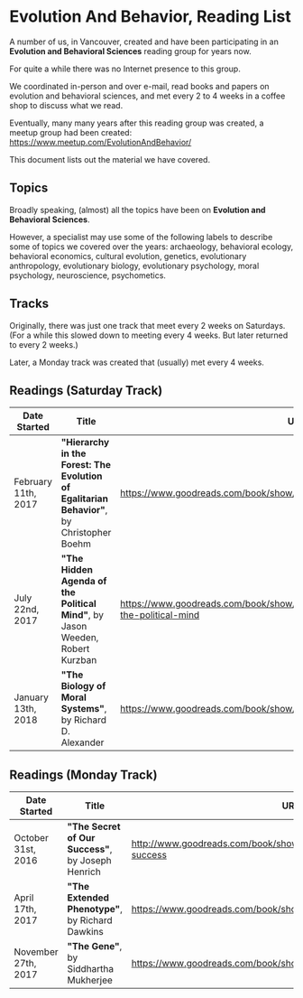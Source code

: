 # Evolution And Behavior, Reading List

A number of us, in Vancouver, created and have been participating in an **Evolution and Behavioral Sciences** reading group for years now.

For quite a while there was no Internet presence to this group.

We coordinated in-person and over e-mail, read books and papers on evolution and behavioral sciences, and met every 2 to 4 weeks in a coffee shop to discuss what we read.

Eventually, many many years after this reading group was created, a meetup group had been created:
https://www.meetup.com/EvolutionAndBehavior/

This document lists out the material we have covered.


## Topics

Broadly speaking, (almost) all the topics have been on **Evolution and Behavioral Sciences**.

However, a specialist may use some of the following labels to describe some of topics we covered over the years:
archaeology,
behavioral ecology,
behavioral economics,
cultural evolution,
genetics,
evolutionary anthropology,
evolutionary biology,
evolutionary psychology,
moral psychology,
neuroscience,
psychometics.


## Tracks

Originally, there was just one track that meet every 2 weeks on Saturdays. (For a while this slowed down to meeting every 4 weeks. But later returned to every 2 weeks.)

Later, a Monday track was created that (usually) met every 4 weeks.


## Readings (Saturday Track)

| Date Started | Title | URL | Selected By |
| ------------ | ----- | --- | ----------- |
| February 11th, 2017 | **"Hierarchy in the Forest: The Evolution of Egalitarian Behavior"**, by Christopher Boehm | https://www.goodreads.com/book/show/2131522.Hierarchy_in_the_Forest                  | VOTE |
| July 22nd, 2017     | **"The Hidden Agenda of the Political Mind"**, by Jason Weeden, Robert Kurzban             | https://www.goodreads.com/book/show/21981657-the-hidden-agenda-of-the-political-mind | VOTE |
| January 13th, 2018  | **"The Biology of Moral Systems"**, by Richard D. Alexander                                | https://www.goodreads.com/book/show/1446851.The_Biology_of_Moral_Systems             | VOTE |


## Readings (Monday Track)

| Date Started | Title | URL | Selected By |
| ------------ | ----- | --- | ----------- |
| October 31st, 2016  | **"The Secret of Our Success"**, by Joseph Henrich | http://www.goodreads.com/book/show/25761655-the-secret-of-our-success | VOTE |
| April 17th, 2017    | **"The Extended Phenotype"**, by Richard Dawkins   | https://www.goodreads.com/book/show/61538.The_Extended_Phenotype      | VOTE |
| November 27th, 2017 | **"The Gene"**, by Siddhartha Mukherjee            | https://www.goodreads.com/book/show/27276428-the-gene                 | VOTE |
